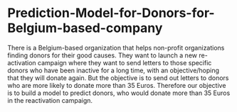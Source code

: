 # Prediction-Model-for-Donors-for-Belgium-based-company
There is a Belgium-based organization that helps non-profit organizations finding donors for their good causes. They want to launch a new re-activation campaign where they want to send letters to those specific donors who have been inactive for a long time, with an objective/hoping that they will donate again. But the objective is to send out letters to donors who are more likely to donate more than 35 Euros. Therefore our objective is to  build a model to predict donors, who would donate more than 35 Euros in the reactivation campaign.
